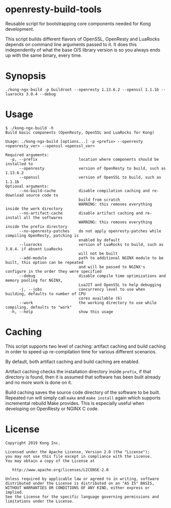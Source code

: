 # openresty-build-tools

Reusable script for bootstrapping core components needed for Kong development.

This script builds different flavors of OpenSSL, OpenResty and LuaRocks depends on command
line arguments passed to it. It does this independently of what the base O/S library version
is so you always ends up with the same binary, every time.

# Synopsis
```
./kong-ngx-build -p buildroot --openresty 1.13.6.2 --openssl 1.1.1b --luarocks 3.0.4 --debug
```

# Usage
```
$ ./kong-ngx-build -h
Build basic components (OpenResty, OpenSSL and LuaRocks for Kong)

Usage: ./kong-ngx-build [options...] -p <prefix> --openresty <openresty_ver> --openssl <openssl_ver>

Required arguments:
  -p, --prefix                  location where components should be installed to
      --openresty               version of OpenResty to build, such as 1.13.6.2
      --openssl                 version of OpenSSL to build, such as 1.1.1b
Optional arguments:
      --no-build-cache          disable compilation caching and re-download source code to
                                build from scratch
                                WARNING: this removes everything inside the work directory
      --no-artifact-cache       disable artifact caching and re-install all the softwares
                                WARNING: this removes everything inside the prefix directory
      --no-openresty-patches    do not apply openresty-patches while compiling OpenResty, patching is
                                enabled by default
      --luarocks                version of LuaRocks to build, such as 3.0.4. if absent LuaRocks
                                will not be built
      --add-module              path to additional NGINX module to be built, this option can be repeated
                                and will be passed to NGINX's configure in the order they were specified
      --debug                   disable compile time optimizations and memory pooling for NGINX,
                                LuaJIT and OpenSSL to help debugging
      -j, --jobs                concurrency level to use when building, defaults to number of CPU
                                cores available (6)
      --work                    the working directory to use while compiling, defaults to "work"
  -h, --help                    show this usage
```

# Caching
This script supports two level of caching: artifact caching and build caching
in order to speed up re-compilation time for various different scenarios.

By default, both artifact caching and build caching are enabled.

Artifact caching checks the installation directory inside `prefix`, if that
directory is found, then it is assumed that software has been built already
and no more work is done on it.

Build caching saves the source code directory of the software to be built.
Repeated run will simply call `make` and `make install` again which supports
incremental rebuild Make provides. This is especially useful when developing
on OpenResty or NGINX C code.

# License

```
Copyright 2019 Kong Inc.

Licensed under the Apache License, Version 2.0 (the "License");
you may not use this file except in compliance with the License.
You may obtain a copy of the License at

   http://www.apache.org/licenses/LICENSE-2.0

Unless required by applicable law or agreed to in writing, software
distributed under the License is distributed on an "AS IS" BASIS,
WITHOUT WARRANTIES OR CONDITIONS OF ANY KIND, either express or implied.
See the License for the specific language governing permissions and
limitations under the License.
```
